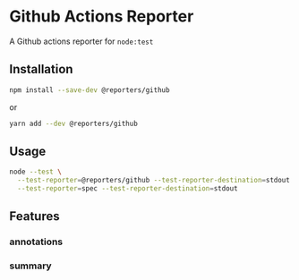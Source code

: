 # Github Actions Reporter
A Github actions reporter for `node:test`

## Installation

```bash
npm install --save-dev @reporters/github
```
or
```bash
yarn add --dev @reporters/github
```

## Usage

```bash
node --test \
  --test-reporter=@reporters/github --test-reporter-destination=stdout \
  --test-reporter=spec --test-reporter-destination=stdout
```

## Features

### annotations

### summary
